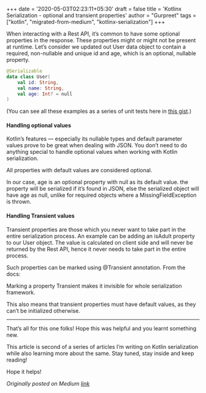 +++
date = '2020-05-03T02:23:11+05:30'
draft = false
title = 'Kotlinx Serialization - optional and transient properties'
author = "Gurpreet"
tags = ["kotlin", "migrated-from-medium", "kotlinx-serialization"]
+++

When interacting with a Rest API, it’s common to have some optional properties in the response. These properties might or might not be present at runtime. Let’s consider we updated out User data object to contain a required, non-nullable and unique id and age, which is an optional, nullable property.

```kotlin
@Serializable
data class User(
    val id: String,
    val name: String,
    val age: Int? = null
)
```

(You can see all these examples as a series of unit tests here in [this gist](https://gist.github.com/GurpreetSK95/f2752ac9984cb6fc122765762fc8df31).)

#### Handling optional values

Kotlin’s features — especially its nullable types and default parameter values prove to be great when dealing with JSON. You don’t need to do anything special to handle optional values when working with Kotlin serialization.

  All properties with default values are considered optional.

In our case, age is an optional property with null as its default value. the property will be serialized if it’s found in JSON, else the serialized object will have age as null, unlike for required objects where a MissingFieldException is thrown.

#### Handling Transient values

Transient properties are those which you never want to take part in the entire serialization process. An example can be adding an isAdult property to our User object. The value is calculated on client side and will never be returned by the Rest API, hence it never needs to take part in the entire process.

Such properties can be marked using @Transient annotation. From the docs:

  Marking a property Transient makes it invisible for whole serialization framework.

This also means that transient properties must have default values, as they can’t be initialized otherwise.

-----

That’s all for this one folks! Hope this was helpful and you learnt something new.

This article is second of a series of articles I’m writing on Kotlin serialization while also learning more about the same. Stay tuned, stay inside and keep reading!

Hope it helps!

*Originally posted on Medium [link](https://medium.com/@gurpreetsk/kotlin-serialization-optional-and-transient-properties-b3da3247e112)*

